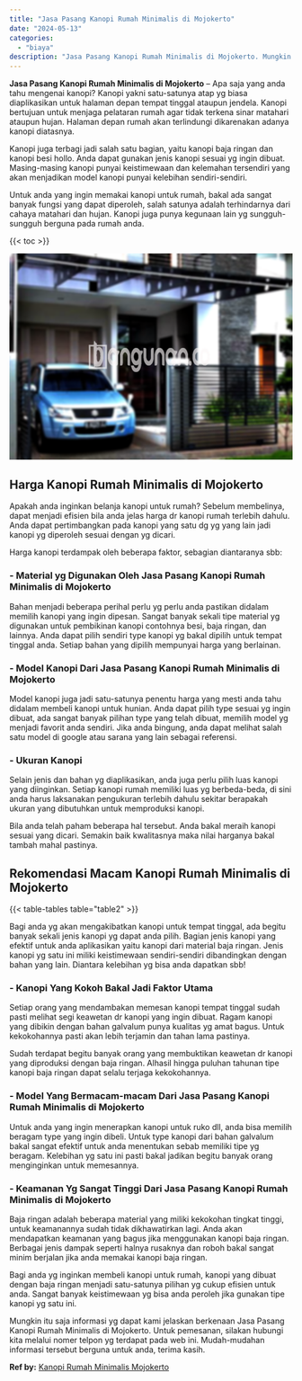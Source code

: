 ```yaml
---
title: "Jasa Pasang Kanopi Rumah Minimalis di Mojokerto"
date: "2024-05-13"
categories: 
  - "biaya"
description: "Jasa Pasang Kanopi Rumah Minimalis di Mojokerto. Mungkin itu saja informasi yg dapat kami jelaskan berkenaan Jasa Pasang Kanopi Rumah Minimalis di Mojokerto...."
---
```


**Jasa Pasang Kanopi Rumah Minimalis di Mojokerto** – Apa saja yang anda tahu mengenai kanopi? Kanopi yakni satu-satunya atap yg biasa diaplikasikan untuk halaman depan tempat tinggal ataupun jendela. Kanopi bertujuan untuk menjaga pelataran rumah agar tidak terkena sinar matahari ataupun hujan. Halaman depan rumah akan terlindungi dikarenakan adanya kanopi diatasnya.

Kanopi juga terbagi jadi salah satu bagian, yaitu kanopi baja ringan dan kanopi besi hollo. Anda dapat gunakan jenis kanopi sesuai yg ingin dibuat. Masing-masing kanopi punyai keistimewaan dan kelemahan tersendiri yang akan menjadikan model kanopi punyai kelebihan sendiri-sendiri.

Untuk anda yang ingin memakai kanopi untuk rumah, bakal ada sangat banyak fungsi yang dapat diperoleh, salah satunya adalah terhindarnya dari cahaya matahari dan hujan. Kanopi juga punya kegunaan lain yg sungguh-sungguh berguna pada rumah anda.

{{< toc >}}

![Jasa Pasang Kanopi Rumah Minimalis di Mojokerto](/images/harga-kanopi-minimalis-49.png)

## Harga Kanopi Rumah Minimalis di Mojokerto

Apakah anda inginkan belanja kanopi untuk rumah? Sebelum membelinya, dapat menjadi efisien bila anda jelas harga dr kanopi rumah terlebih dahulu. Anda dapat pertimbangkan pada kanopi yang satu dg yg yang lain jadi kanopi yg diperoleh sesuai dengan yg dicari.

Harga kanopi terdampak oleh beberapa faktor, sebagian diantaranya sbb:

### \- Material yg Digunakan Oleh Jasa Pasang Kanopi Rumah Minimalis di Mojokerto

Bahan menjadi beberapa perihal perlu yg perlu anda pastikan didalam memilih kanopi yang ingin dipesan. Sangat banyak sekali tipe material yg digunakan untuk pembikinan kanopi contohnya besi, baja ringan, dan lainnya. Anda dapat pilih sendiri type kanopi yg bakal dipilih untuk tempat tinggal anda. Setiap bahan yang dipilih mempunyai harga yang berlainan.

### \- Model Kanopi Dari Jasa Pasang Kanopi Rumah Minimalis di Mojokerto

Model kanopi juga jadi satu-satunya penentu harga yang mesti anda tahu didalam membeli kanopi untuk hunian. Anda dapat pilih type sesuai yg ingin dibuat, ada sangat banyak pilihan type yang telah dibuat, memilih model yg menjadi favorit anda sendiri. Jika anda bingung, anda dapat melihat salah satu model di google atau sarana yang lain sebagai referensi.

### \- Ukuran Kanopi

Selain jenis dan bahan yg diaplikasikan, anda juga perlu pilih luas kanopi yang diinginkan. Setiap kanopi rumah memiliki luas yg berbeda-beda, di sini anda harus laksanakan pengukuran terlebih dahulu sekitar berapakah ukuran yang dibutuhkan untuk memproduksi kanopi.

Bila anda telah paham beberapa hal tersebut. Anda bakal meraih kanopi sesuai yang dicari. Semakin baik kwalitasnya maka nilai harganya bakal tambah mahal pastinya.

## Rekomendasi Macam Kanopi Rumah Minimalis di Mojokerto

{{< table-tables table="table2" >}}

Bagi anda yg akan mengakibatkan kanopi untuk tempat tinggal, ada begitu banyak sekali jenis kanopi yg dapat anda pilih. Bagian jenis kanopi yang efektif untuk anda aplikasikan yaitu kanopi dari material baja ringan. Jenis kanopi yg satu ini miliki keistimewaan sendiri-sendiri dibandingkan dengan bahan yang lain. Diantara kelebihan yg bisa anda dapatkan sbb!

### \- Kanopi Yang Kokoh Bakal Jadi Faktor Utama

Setiap orang yang mendambakan memesan kanopi tempat tinggal sudah pasti melihat segi keawetan dr kanopi yang ingin dibuat. Ragam kanopi yang dibikin dengan bahan galvalum punya kualitas yg amat bagus. Untuk kekokohannya pasti akan lebih terjamin dan tahan lama pastinya.

Sudah terdapat begitu banyak orang yang membuktikan keawetan dr kanopi yang diproduksi dengan baja ringan. Alhasil hingga puluhan tahunan tipe kanopi baja ringan dapat selalu terjaga kekokohannya.

### \- Model Yang Bermacam-macam Dari Jasa Pasang Kanopi Rumah Minimalis di Mojokerto

Untuk anda yang ingin menerapkan kanopi untuk ruko dll, anda bisa memilih beragam type yang ingin dibeli. Untuk type kanopi dari bahan galvalum bakal sangat efektif untuk anda menentukan sebab memiliki tipe yg beragam. Kelebihan yg satu ini pasti bakal jadikan begitu banyak orang menginginkan untuk memesannya.

### \- Keamanan Yg Sangat Tinggi Dari Jasa Pasang Kanopi Rumah Minimalis di Mojokerto

Baja ringan adalah beberapa material yang miliki kekokohan tingkat tinggi, untuk keamanannya sudah tidak dikhawatirkan lagi. Anda akan mendapatkan keamanan yang bagus jika menggunakan kanopi baja ringan. Berbagai jenis dampak seperti halnya rusaknya dan roboh bakal sangat minim berjalan jika anda memakai kanopi baja ringan.

Bagi anda yg inginkan membeli kanopi untuk rumah, kanopi yang dibuat dengan baja ringan menjadi satu-satunya pilihan yg cukup efisien untuk anda. Sangat banyak keistimewaan yg bisa anda peroleh jika gunakan tipe kanopi yg satu ini.

Mungkin itu saja informasi yg dapat kami jelaskan berkenaan Jasa Pasang Kanopi Rumah Minimalis di Mojokerto. Untuk pemesanan, silakan hubungi kita melalui nomer telpon yg terdapat pada web ini. Mudah-mudahan informasi tersebut berguna untuk anda, terima kasih.

**Ref by:**  [Kanopi Rumah Minimalis Mojokerto](https://id.wikipedia.org/wiki/Kanopi)
